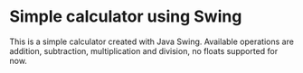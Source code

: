 # Simple calculator using Swing

This is a simple calculator created with Java Swing.
Available operations are addition, subtraction, multiplication and division, no floats supported for now.
